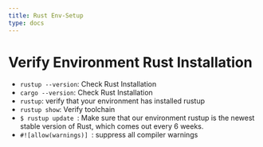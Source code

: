 ```yaml
---
title: Rust Env-Setup
type: docs
---
```


# Verify Environment Rust Installation

- `rustup --version`: Check Rust Installation 
- `cargo --version`: Check Rust Installation 
- `rustup`: verify that your environment has installed rustup
- `rustup show`: Verify toolchain 
- `$ rustup update `: Make sure that our environment rustup is the newest stable version of Rust, which comes out every 6 weeks.
-  `#![allow(warnings)] `: suppress all compiler warnings